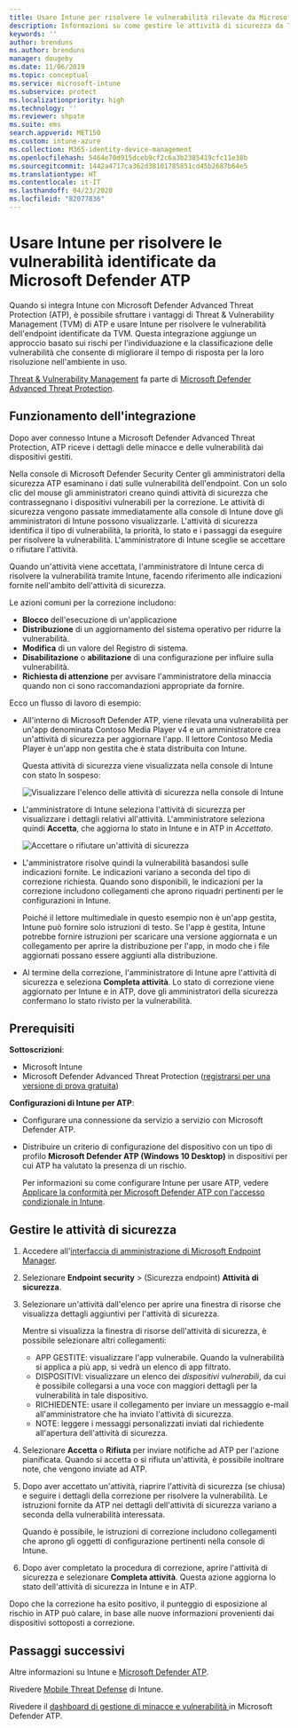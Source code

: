 ```yaml
---
title: Usare Intune per risolvere le vulnerabilità rilevate da Microsoft Defender ATP - Azure | Microsoft Docs
description: Informazioni su come gestire le attività di sicurezza da Threat & Vulnerability Management, un componente di Microsoft Defender Advanced Threat Protection (ATP) disponibile dalla console di Intune.
keywords: ''
author: brenduns
ms.author: brenduns
manager: dougeby
ms.date: 11/06/2019
ms.topic: conceptual
ms.service: microsoft-intune
ms.subservice: protect
ms.localizationpriority: high
ms.technology: ''
ms.reviewer: shpate
ms.suite: ems
search.appverid: MET150
ms.custom: intune-azure
ms.collection: M365-identity-device-management
ms.openlocfilehash: 5464e70d915dceb9cf2c6a3b2385419cfc11e38b
ms.sourcegitcommit: 1442a4717ca362d38101785851cd45b2687b64e5
ms.translationtype: HT
ms.contentlocale: it-IT
ms.lasthandoff: 04/23/2020
ms.locfileid: "82077836"
---
```

# <a name="use-intune-to-remediate-vulnerabilities-identified-by-microsoft-defender-atp"></a>Usare Intune per risolvere le vulnerabilità identificate da Microsoft Defender ATP

Quando si integra Intune con Microsoft Defender Advanced Threat Protection (ATP), è possibile sfruttare i vantaggi di Threat & Vulnerability Management (TVM) di ATP e usare Intune per risolvere le vulnerabilità dell'endpoint identificate da TVM. Questa integrazione aggiunge un approccio basato sui rischi per l'individuazione e la classificazione delle vulnerabilità che consente di migliorare il tempo di risposta per la loro risoluzione nell'ambiente in uso.

[Threat & Vulnerability Management](https://docs.microsoft.com/windows/security/threat-protection/windows-defender-atp/next-gen-threat-and-vuln-mgt) fa parte di [Microsoft Defender Advanced Threat Protection](https://docs.microsoft.com/windows/security/threat-protection/windows-defender-atp/windows-defender-advanced-threat-protection).

## <a name="how-integration-works"></a>Funzionamento dell'integrazione

Dopo aver connesso Intune a Microsoft Defender Advanced Threat Protection, ATP riceve i dettagli delle minacce e delle vulnerabilità dai dispositivi gestiti.

Nella console di Microsoft Defender Security Center gli amministratori della sicurezza ATP esaminano i dati sulle vulnerabilità dell'endpoint. Con un solo clic del mouse gli amministratori creano quindi attività di sicurezza che contrassegnano i dispositivi vulnerabili per la correzione. Le attività di sicurezza vengono passate immediatamente alla console di Intune dove gli amministratori di Intune possono visualizzarle. L'attività di sicurezza identifica il tipo di vulnerabilità, la priorità, lo stato e i passaggi da eseguire per risolvere la vulnerabilità. L'amministratore di Intune sceglie se accettare o rifiutare l'attività.

Quando un'attività viene accettata, l'amministratore di Intune cerca di risolvere la vulnerabilità tramite Intune, facendo riferimento alle indicazioni fornite nell'ambito dell'attività di sicurezza.

Le azioni comuni per la correzione includono:

- **Blocco** dell'esecuzione di un'applicazione
- **Distribuzione** di un aggiornamento del sistema operativo per ridurre la vulnerabilità.
- **Modifica** di un valore del Registro di sistema.
- **Disabilitazione** o **abilitazione** di una configurazione per influire sulla vulnerabilità.
- **Richiesta di attenzione** per avvisare l'amministratore della minaccia quando non ci sono raccomandazioni appropriate da fornire.

Ecco un flusso di lavoro di esempio:

- All'interno di Microsoft Defender ATP, viene rilevata una vulnerabilità per un'app denominata Contoso Media Player v4 e un amministratore crea un'attività di sicurezza per aggiornare l'app. Il lettore Contoso Media Player è un'app non gestita che è stata distribuita con Intune.

  Questa attività di sicurezza viene visualizzata nella console di Intune con stato In sospeso:

  ![Visualizzare l'elenco delle attività di sicurezza nella console di Intune](./media/atp-manage-vulnerabilities/temp-security-tasks.png)

- L'amministratore di Intune seleziona l'attività di sicurezza per visualizzare i dettagli relativi all'attività.  L'amministratore seleziona quindi **Accetta**, che aggiorna lo stato in Intune e in ATP in *Accettato*.

  ![Accettare o rifiutare un'attività di sicurezza](./media/atp-manage-vulnerabilities/temp-accept-task.png)

- L'amministratore risolve quindi la vulnerabilità basandosi sulle indicazioni fornite. Le indicazioni variano a seconda del tipo di correzione richiesta. Quando sono disponibili, le indicazioni per la correzione includono collegamenti che aprono riquadri pertinenti per le configurazioni in Intune.

  Poiché il lettore multimediale in questo esempio non è un'app gestita, Intune può fornire solo istruzioni di testo. Se l'app è gestita, Intune potrebbe fornire istruzioni per scaricare una versione aggiornata e un collegamento per aprire la distribuzione per l'app, in modo che i file aggiornati possano essere aggiunti alla distribuzione.

- Al termine della correzione, l'amministratore di Intune apre l'attività di sicurezza e seleziona **Completa attività**.  Lo stato di correzione viene aggiornato per Intune e in ATP, dove gli amministratori della sicurezza confermano lo stato rivisto per la vulnerabilità.

## <a name="prerequisites"></a>Prerequisiti  

**Sottoscrizioni**:

- Microsoft Intune  
- Microsoft Defender Advanced Threat Protection ([registrarsi per una versione di prova gratuita](https://www.microsoft.com/WindowsForBusiness/windows-atp?ocid=docs-wdatp-main-abovefoldlink))

**Configurazioni di Intune per ATP**:

- Configurare una connessione da servizio a servizio con Microsoft Defender ATP.
- Distribuire un criterio di configurazione del dispositivo con un tipo di profilo **Microsoft Defender ATP (Windows 10 Desktop)** in dispositivi per cui ATP ha valutato la presenza di un rischio.

  Per informazioni su come configurare Intune per usare ATP, vedere [Applicare la conformità per Microsoft Defender ATP con l'accesso condizionale in Intune](advanced-threat-protection.md#enable-microsoft-defender-atp-in-intune).

## <a name="work-with-security-tasks"></a>Gestire le attività di sicurezza

1. Accedere all'[interfaccia di amministrazione di Microsoft Endpoint Manager](https://go.microsoft.com/fwlink/?linkid=2109431).

2. Selezionare **Endpoint security** >  (Sicurezza endpoint) **Attività di sicurezza**.

3. Selezionare un'attività dall'elenco per aprire una finestra di risorse che visualizza dettagli aggiuntivi per l'attività di sicurezza.

   Mentre si visualizza la finestra di risorse dell'attività di sicurezza, è possibile selezionare altri collegamenti:

   - APP GESTITE: visualizzare l'app vulnerabile. Quando la vulnerabilità si applica a più app, si vedrà un elenco di app filtrato.
   - DISPOSITIVI: visualizzare un elenco dei *dispositivi vulnerabili*, da cui è possibile collegarsi a una voce con maggiori dettagli per la vulnerabilità in tale dispositivo.
   - RICHIEDENTE: usare il collegamento per inviare un messaggio e-mail all'amministratore che ha inviato l'attività di sicurezza.
   - NOTE: leggere i messaggi personalizzati inviati dal richiedente all'apertura dell'attività di sicurezza.

4. Selezionare **Accetta** o **Rifiuta** per inviare notifiche ad ATP per l'azione pianificata. Quando si accetta o si rifiuta un'attività, è possibile inoltrare note, che vengono inviate ad ATP.

5. Dopo aver accettato un'attività, riaprire l'attività di sicurezza (se chiusa) e seguire i dettagli della correzione per risolvere la vulnerabilità. Le istruzioni fornite da ATP nei dettagli dell'attività di sicurezza variano a seconda della vulnerabilità interessata.

   Quando è possibile, le istruzioni di correzione includono collegamenti che aprono gli oggetti di configurazione pertinenti nella console di Intune.

6. Dopo aver completato la procedura di correzione, aprire l'attività di sicurezza e selezionare **Completa attività**.  Questa azione aggiorna lo stato dell'attività di sicurezza in Intune e in ATP.

Dopo che la correzione ha esito positivo, il punteggio di esposizione al rischio in ATP può calare, in base alle nuove informazioni provenienti dai dispositivi sottoposti a correzione.

## <a name="next-steps"></a>Passaggi successivi
Altre informazioni su Intune e [Microsoft Defender ATP](advanced-threat-protection.md).

Rivedere [Mobile Threat Defense](mobile-threat-defense.md) di Intune.

Rivedere il [dashboard di gestione di minacce e vulnerabilità ](https://docs.microsoft.com/windows/security/threat-protection/windows-defender-atp/tvm-dashboard-insights) in Microsoft Defender ATP.

